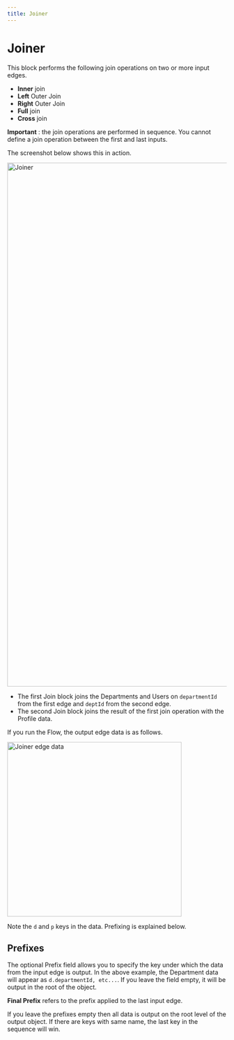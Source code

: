 ```yaml
---
title: Joiner
---
```


# Joiner

This block performs the following join operations on two or more input edges.

- **Inner** join
- **Left** Outer Join
- **Right** Outer Join
- **Full** join
- **Cross** join

**Important** : the join operations are performed in sequence. You cannot define a join operation between the first and last inputs.

The screenshot below shows this in action.

<img src="/img/flows/blocks/core/joiner/joiner-flow-example.png" alt="Joiner" width="1200" />

- The first Join block joins the Departments and Users on `departmentId` from the first edge and `deptId` from the second edge.
- The second Join block joins the result of the first join operation with the Profile data. 

If you run the Flow, the output edge data is as follows.

<img src="/img/flows/blocks/core/joiner/joiner-edge-data.png" alt="Joiner edge data" width="400" />

Note the `d` and `p` keys in the data. Prefixing is explained below.

## Prefixes
The optional Prefix field allows you to specify the key under which the data from the input edge is output. In the above example, 
the Department data will appear as `d.departmentId, etc...`. If you leave the field empty, it will be output in the root of the object.

**Final Prefix** refers to the prefix applied to the last input edge.

If you leave the prefixes empty then all data is output on the root level of the output object. If there are keys with same name, 
the last key in the sequence will win.




